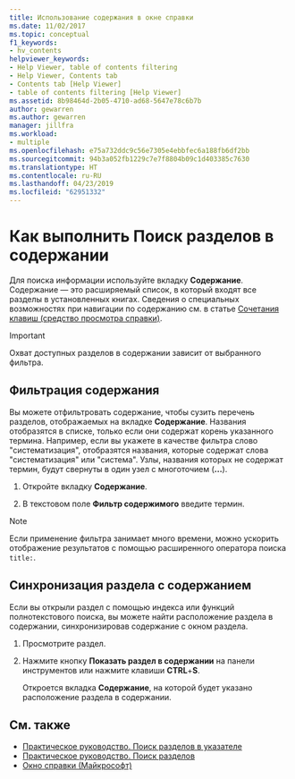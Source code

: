```yaml
---
title: Использование содержания в окне справки
ms.date: 11/02/2017
ms.topic: conceptual
f1_keywords:
- hv_contents
helpviewer_keywords:
- Help Viewer, table of contents filtering
- Help Viewer, Contents tab
- Contents tab [Help Viewer]
- table of contents filtering [Help Viewer]
ms.assetid: 8b98464d-2b05-4710-ad68-5647e78c6b7b
author: gewarren
ms.author: gewarren
manager: jillfra
ms.workload:
- multiple
ms.openlocfilehash: e75a732ddc9c56e7305e4ebbfec6a188fb6df2bb
ms.sourcegitcommit: 94b3a052fb1229c7e7f8804b09c1d403385c7630
ms.translationtype: HT
ms.contentlocale: ru-RU
ms.lasthandoff: 04/23/2019
ms.locfileid: "62951332"
---
```

# Как выполнить Поиск разделов в содержании

Для поиска информации используйте вкладку **Содержание**. Содержание — это расширяемый список, в который входят все разделы в установленных книгах. Сведения о специальных возможностях при навигации по содержанию см. в статье [Сочетания клавиш (средство просмотра справки)](../help-viewer/shortcut-keys.md).

> [!IMPORTANT]
> Охват доступных разделов в содержании зависит от выбранного фильтра.

## Фильтрация содержания

Вы можете отфильтровать содержание, чтобы сузить перечень разделов, отображаемых на вкладке **Содержание**. Названия отобразятся в списке, только если они содержат корень указанного термина. Например, если вы укажете в качестве фильтра слово "систематизация", отобразятся названия, которые содержат слова "систематизация" или "система". Узлы, названия которых не содержат термин, будут свернуты в один узел с многоточием (**...**).

1. Откройте вкладку **Содержание**.

2. В текстовом поле **Фильтр содержимого** введите термин.

> [!NOTE]
> Если применение фильтра занимает много времени, можно ускорить отображение результатов с помощью расширенного оператора поиска `title:`.

## Синхронизация раздела с содержанием

Если вы открыли раздел с помощью индекса или функций полнотекстового поиска, вы можете найти расположение раздела в содержании, синхронизировав содержание с окном раздела.

1. Просмотрите раздел.

2. Нажмите кнопку **Показать раздел в содержании** на панели инструментов или нажмите клавиши **CTRL**+**S**.

     Откроется вкладка **Содержание**, на которой будет указано расположение раздела в содержании.

## См. также

- [Практическое руководство. Поиск разделов в указателе](../help-viewer/find-topics-index.md)
- [Практическое руководство. Поиск разделов](../help-viewer/find-topics.md)
- [Окно справки (Майкрософт)](../help-viewer/overview.md)